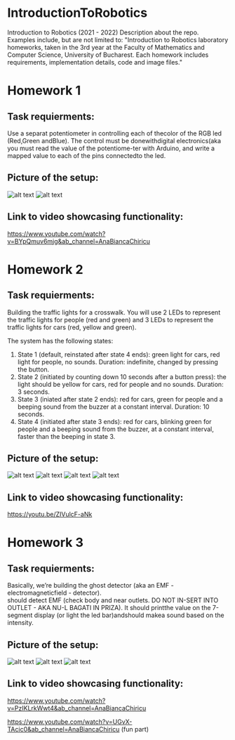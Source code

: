 # IntroductionToRobotics
Introduction to Robotics (2021 - 2022) Description about the repo. Examples include, but are not limited to: "Introduction to Robotics laboratory homeworks, taken in the 3rd year at the Faculty of Mathematics and Computer Science, University of Bucharest. Each homework includes requirements, implementation details, code and image files." 
# Homework 1 
## Task requierments:
Use a separat potentiometer in controlling each of thecolor of the RGB led (Red,Green andBlue).  The control must be donewithdigital electronics(aka you must read the value of the potentiome-ter with Arduino, and write a mapped value to each of the pins connectedto the led.
## Picture of the setup:
![alt text](https://github.com/anabiancachiricu/IntroductionToRobotics/blob/main/poza1.jpeg)
![alt text](https://github.com/anabiancachiricu/IntroductionToRobotics/blob/main/poza2.jpeg)

## Link to video showcasing functionality:
https://www.youtube.com/watch?v=BYpQmuv6mjg&ab_channel=AnaBiancaChiricu

# Homework 2
## Task requierments:
Building the traffic lights for a crosswalk. You will use 2 LEDs to represent the traffic lights for people (red and green) and 3 LEDs to represent the traffic lights for cars (red, yellow and green).

The system has the following states:
1. State 1 (default, reinstated after state 4 ends): green light for cars, red light for people, no sounds. Duration: indefinite, changed by pressing the button.
2. State 2 (initiated by counting down 10 seconds after a button press): the light should be yellow for cars, red for people and no sounds. Duration: 3 seconds.
3. State 3 (iniated after state 2 ends): red for cars, green for people and a beeping sound from the buzzer at a constant interval. Duration: 10 seconds.
4. State 4 (initiated after state 3 ends): red for cars, blinking green for people and a beeping sound from the buzzer, at a constant interval, faster than the beeping in state 3.

## Picture of the setup:
![alt text](https://github.com/anabiancachiricu/IntroductionToRobotics/blob/main/Poza1.jpeg)
![alt text](https://github.com/anabiancachiricu/IntroductionToRobotics/blob/main/Poza2.jpeg)
![alt text](https://github.com/anabiancachiricu/IntroductionToRobotics/blob/main/Poza3.jpeg)
![alt text](https://github.com/anabiancachiricu/IntroductionToRobotics/blob/main/Poza4.jpeg)

## Link to video showcasing functionality:
https://youtu.be/ZIVulcF-aNk


# Homework 3
## Task requierments:
Basically, we’re building the ghost detector (aka an EMF - electromagneticfield  -  detector).   
should detect EMF (check body and near outlets.  DO NOT IN-SERT INTO OUTLET - AKA NU-L BAGATI IN PRIZA). It should printthe value on the 7-segment display (or light the led bar)andshould makea sound based on the intensity.

## Picture of the setup:
![alt text](https://github.com/anabiancachiricu/IntroductionToRobotics/blob/main/Hw3_poza1.jpeg)
![alt text](https://github.com/anabiancachiricu/IntroductionToRobotics/blob/main/Hw3_poza2.jpeg)
![alt text](https://github.com/anabiancachiricu/IntroductionToRobotics/blob/main/Hw3_poza3.jpeg)


## Link to video showcasing functionality:
https://www.youtube.com/watch?v=PzIKLrkWwt4&ab_channel=AnaBiancaChiricu

https://www.youtube.com/watch?v=UGvX-TAcic0&ab_channel=AnaBiancaChiricu (fun part)
